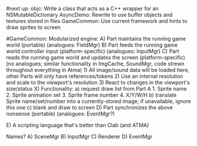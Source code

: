 #next up:
objc:  Write a class that acts as a C++ wrapper for an NSMutableDictionary
AsyncDemo:  Rewrite to use buffer objects and textures stored in files
GameCommon:  Use current framework and hints to draw sprites to screen

#GameCommon:
Modularized engine:
A) Part maintains the running game world (portable)
	(analogues:  FieldMgr)
B) Part feeds the running game world controller input (platform-specific)
	(analogues:  InputMgr)
C) Part reads the running game world and updates the screen (platform-specific)
	(no analogues; similar functionality in ImgCache, SoundMgr, code strewn
	throughout everything in Atma)
	1) All image/sound data will be loaded here, other Parts will only have
	   references/tokens
	2) Use an internal resolution and scale to the viewport's resolution
	3) React to changes in the viewport's size/status
	X) Functionality:
		a) request draw list from Part A
			1.	Sprite name
			2.	Sprite animation set
			3.	Sprite frame number
			4.	X/Y/W/H
		b) translate Sprite name/set/number into a currently-stored
		   image; if unavailable, ignore this one
		c) blank and draw to screen
D) Part synchronizes the above nonsense (portable)
	(analogues:  EventMgr?)

E) A scripting language that's better than Clab (and ATMA)

Names?
A)	SceneMgr
B)	InputMgr
C)	Renderer
D)	EventMgr
